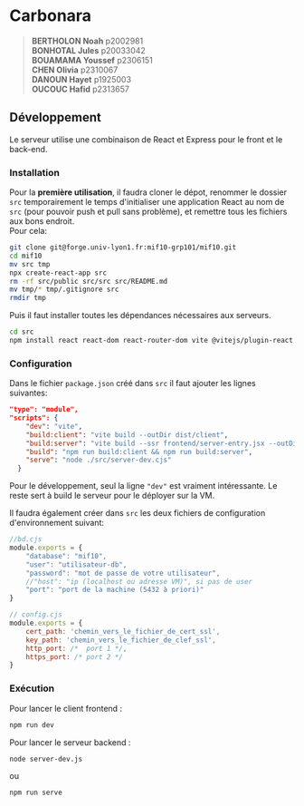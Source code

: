 # Carbonara
> **BERTHOLON Noah** p2002981<br>
> **BONHOTAL Jules** p20033042<br>
> **BOUAMAMA Youssef** p2306151<br>
> **CHEN Olivia** p2310067<br>
> **DANOUN Hayet** p1925003<br>
> **OUCOUC Hafid** p2313657<br>

## Développement
Le serveur utilise une combinaison de React et Express pour le front et le back-end.

### Installation

Pour la **première utilisation**, il faudra cloner le dépot, renommer le dossier `src` temporairement le temps d'initialiser une application React au nom de `src` (pour pouvoir push et pull sans problème), et remettre tous les fichiers aux bons endroit.<br>
Pour cela: 

```bash
git clone git@forge.univ-lyon1.fr:mif10-grp101/mif10.git
cd mif10
mv src tmp
npx create-react-app src
rm -rf src/public src/src src/README.md
mv tmp/* tmp/.gitignore src
rmdir tmp
```

Puis il faut installer toutes les dépendances nécessaires aux serveurs.

```bash
cd src
npm install react react-dom react-router-dom vite @vitejs/plugin-react express cors prop-types node-fetch@2 axios pg react-chartjs-2
```

### Configuration

Dans le fichier `package.json` créé dans `src` il faut ajouter les lignes suivantes:

```json
"type": "module",
"scripts": {
    "dev": "vite",
    "build:client": "vite build --outDir dist/client",
    "build:server": "vite build --ssr frontend/server-entry.jsx --outDir dist/server",
    "build": "npm run build:client && npm run build:server",
    "serve": "node ./src/server-dev.cjs"
  }
```

Pour le développement, seul la ligne `"dev"` est vraiment intéressante. Le reste sert à build le serveur pour le déployer sur la VM.

Il faudra également créer dans `src` les deux fichiers de configuration d'environnement suivant:

```js
//bd.cjs
module.exports = {
    "database": "mif10",
    "user": "utilisateur-db",
    "password": "mot de passe de votre utilisateur",
    //"host": "ip (localhost ou adresse VM)", si pas de user
    "port": "port de la machine (5432 à priori)"
}
```

```js
// config.cjs
module.exports = {
    cert_path: 'chemin_vers_le_fichier_de_cert_ssl',
    key_path: 'chemin_vers_le_fichier_de_clef_ssl',
    http_port: /*  port 1 */,
    https_port: /* port 2 */
}
```

### Exécution

Pour lancer le client frontend :
```bash
npm run dev
```

Pour lancer le serveur backend :
```bash
node server-dev.js
```
ou
```
npm run serve
```